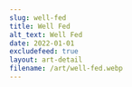 ```yaml
---
slug: well-fed
title: Well Fed
alt_text: Well Fed
date: 2022-01-01
excludefeed: true
layout: art-detail
filename: /art/well-fed.webp
---
```

